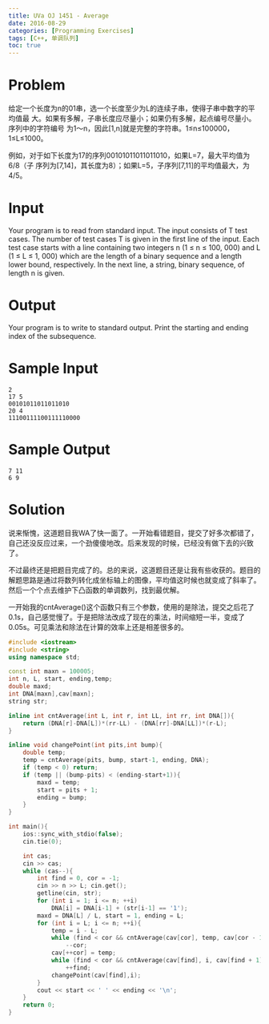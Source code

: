 ```yaml
---
title: UVa OJ 1451 - Average
date: 2016-08-29
categories: [Programming Exercises]
tags: [C++, 单调队列]
toc: true
---
```


# **Problem**
给定一个长度为n的01串，选一个长度至少为L的连续子串，使得子串中数字的平均值最 大。如果有多解，子串长度应尽量小；如果仍有多解，起点编号尽量小。序列中的字符编号 为1～n，因此[1,n]就是完整的字符串。1≤n≤100000，1≤L≤1000。  

例如，对于如下长度为17的序列00101011011011010，如果L=7，最大平均值为6/8（子 序列为[7,14]，其长度为8）；如果L=5，子序列[7,11]的平均值最大，为4/5。

# **Input**
Your program is to read from standard input. The input consists of T test cases. The number of test cases T is given in the first line of the input. Each test case starts with a line containing two integers n (1 ≤ n ≤ 100, 000) and L (1 ≤ L ≤ 1, 000) which are the length of a binary sequence and a length lower bound, respectively. In the next line, a string, binary sequence, of length n is given.

# **Output**
Your program is to write to standard output. Print the starting and ending index of the subsequence.

# **Sample Input**
```
2
17 5
00101011011011010
20 4
11100111100111110000
```
# **Sample Output**
```
7 11
6 9
```

# **Solution**
说来惭愧，这道题目我WA了快一面了。一开始看错题目，提交了好多次都错了，自己还没反应过来，一个劲傻傻地改。后来发现的时候，已经没有做下去的兴致了。  

不过最终还是把题目完成了的。总的来说，这道题目还是让我有些收获的。题目的解题思路是通过将数列转化成坐标轴上的图像，平均值这时候也就变成了斜率了。然后一个个点去维护下凸函数的单调数列，找到最优解。  

一开始我的cntAverage()这个函数只有三个参数，使用的是除法，提交之后花了0.1s，自己感觉慢了。于是把除法改成了现在的乘法，时间缩短一半，变成了0.05s。可见乘法和除法在计算的效率上还是相差很多的。

```c++
#include <iostream>
#include <string>
using namespace std;

const int maxn = 100005;
int n, L, start, ending,temp;
double maxd;
int DNA[maxn],cav[maxn];
string str;

inline int cntAverage(int L, int r, int LL, int rr, int DNA[]){
	return (DNA[r]-DNA[L])*(rr-LL) - (DNA[rr]-DNA[LL])*(r-L);
}

inline void changePoint(int pits,int bump){
	double temp;
	temp = cntAverage(pits, bump, start-1, ending, DNA);
	if (temp < 0) return;
	if (temp || (bump-pits) < (ending-start+1)){
		maxd = temp;
		start = pits + 1;
		ending = bump;
	}
}

int main(){
	ios::sync_with_stdio(false);
	cin.tie(0);

	int cas;
	cin >> cas;
	while (cas--){
		int find = 0, cor = -1;
		cin >> n >> L; cin.get();
		getline(cin, str);
		for (int i = 1; i <= n; ++i)
			DNA[i] = DNA[i-1] + (str[i-1] == '1');
		maxd = DNA[L] / L, start = 1, ending = L;
		for (int i = L; i <= n; ++i){
			temp = i - L;
			while (find < cor && cntAverage(cav[cor], temp, cav[cor - 1], cav[cor], DNA) <= 0)
				--cor;
			cav[++cor] = temp;
			while (find < cor && cntAverage(cav[find], i, cav[find + 1], i, DNA) <= 0)
				++find;
			changePoint(cav[find],i);
		}
		cout << start << ' ' << ending << '\n';
	}
	return 0;
}
```
